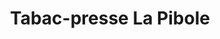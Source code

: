 ---
title: "Tabac-presse La Pibole"
url: /les-sables-dolonne/tabac-presse-la-pibole/
shop: Tabak
---